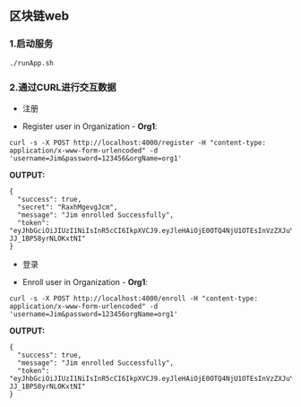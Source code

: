 ## 区块链web


### 1.启动服务
`./runApp.sh`

### 2.通过CURL进行交互数据
- 注册

* Register user in Organization - **Org1**:

`curl -s -X POST http://localhost:4000/register -H "content-type: application/x-www-form-urlencoded" -d 'username=Jim&password=123456&orgName=org1'`

**OUTPUT:**

```
{
  "success": true,
  "secret": "RaxhMgevgJcm",
  "message": "Jim enrolled Successfully",
  "token": "eyJhbGciOiJIUzI1NiIsInR5cCI6IkpXVCJ9.eyJleHAiOjE0OTQ4NjU1OTEsInVzZXJuYW1lIjoiSmltIiwib3JnTmFtZSI6Im9yZzEiLCJpYXQiOjE0OTQ4NjE5OTF9.yWaJhFDuTvMQRaZIqg20Is5t-JJ_1BP58yrNLOKxtNI"
}
```

- 登录

* Enroll user in Organization - **Org1**:

`curl -s -X POST http://localhost:4000/enroll -H "content-type: application/x-www-form-urlencoded" -d 'username=Jim&password=123456orgName=org1'`

**OUTPUT:**

```
{
  "success": true,
  "message": "Jim enrolled Successfully",
  "token": "eyJhbGciOiJIUzI1NiIsInR5cCI6IkpXVCJ9.eyJleHAiOjE0OTQ4NjU1OTEsInVzZXJuYW1lIjoiSmltIiwib3JnTmFtZSI6Im9yZzEiLCJpYXQiOjE0OTQ4NjE5OTF9.yWaJhFDuTvMQRaZIqg20Is5t-JJ_1BP58yrNLOKxtNI"
}
```
